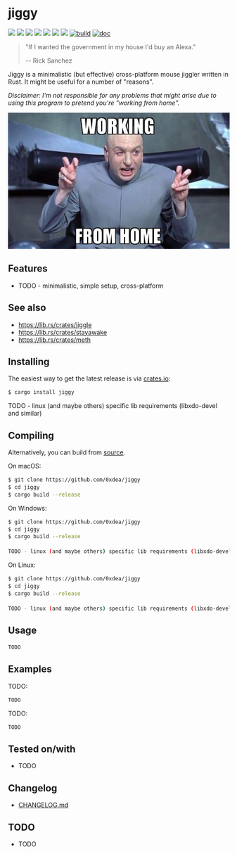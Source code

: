 # jiggy

[![](https://img.shields.io/github/stars/0xdea/jiggy.svg?style=flat&color=yellow)](https://github.com/0xdea/jiggy)
[![](https://img.shields.io/github/forks/0xdea/jiggy.svg?style=flat&color=green)](https://github.com/0xdea/jiggy)
[![](https://img.shields.io/github/watchers/0xdea/jiggy.svg?style=flat&color=red)](https://github.com/0xdea/jiggy)
[![](https://img.shields.io/crates/v/jiggy?style=flat&color=green)](https://crates.io/crates/jiggy)
[![](https://img.shields.io/crates/d/jiggy?style=flat&color=red)](https://crates.io/crates/jiggy)
[![](https://img.shields.io/badge/twitter-%400xdea-blue.svg)](https://twitter.com/0xdea)
[![](https://img.shields.io/badge/mastodon-%40raptor-purple.svg)](https://infosec.exchange/@raptor)
[![build](https://github.com/0xdea/jiggy/actions/workflows/build.yml/badge.svg)](https://github.com/0xdea/jiggy/actions/workflows/build.yml)
[![doc](https://github.com/0xdea/jiggy/actions/workflows/doc.yml/badge.svg)](https://github.com/0xdea/jiggy/actions/workflows/doc.yml)

> "If I wanted the government in my house I'd buy an Alexa."
>
> -- Rick Sanchez

Jiggy is a minimalistic (but effective) cross-platform mouse jiggler written in Rust. It might be useful for a number of
"reasons".

*Disclaimer: I'm not responsible for any problems that might arise due to using this program to pretend you're "working
from home".*

![](https://raw.githubusercontent.com/0xdea/jiggy/master/.img/working-from-home.jpg)

## Features

* TODO - minimalistic, simple setup, cross-platform

## See also

* <https://lib.rs/crates/jiggle>
* <https://lib.rs/crates/stayawake>
* <https://lib.rs/crates/meth>

## Installing

The easiest way to get the latest release is via [crates.io](https://crates.io/crates/jiggy):

```sh
$ cargo install jiggy
```

TODO - linux (and maybe others) specific lib requirements (libxdo-devel and similar)

## Compiling

Alternatively, you can build from [source](https://github.com/0xdea/jiggy).

On macOS:

```sh
$ git clone https://github.com/0xdea/jiggy
$ cd jiggy
$ cargo build --release
```

On Windows:

```sh
$ git clone https://github.com/0xdea/jiggy
$ cd jiggy
$ cargo build --release

TODO - linux (and maybe others) specific lib requirements (libxdo-devel and similar)
```

On Linux:

```sh
$ git clone https://github.com/0xdea/jiggy
$ cd jiggy
$ cargo build --release

TODO - linux (and maybe others) specific lib requirements (libxdo-devel and similar)
```

## Usage

```sh
TODO
```

## Examples

TODO:

```sh
TODO
```

TODO:

```sh
TODO
```

## Tested on/with

* TODO

## Changelog

* [CHANGELOG.md](CHANGELOG.md)

## TODO

* TODO
